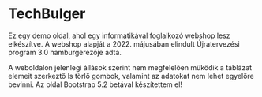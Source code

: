 # TechBulger
Ez egy demo oldal, ahol egy informatikával foglalkozó webshop lesz elkészítve. A webshop alapját a 2022. májusában elindult Újratervezési program 3.0 hamburgerezője adta.

A weboldalon jelenlegi állások szerint nem megfelelően müködik a táblázat elemeit szerkeztő ls törlő gombok, valamint az adatokat nem lehet egyelőre bevinni. Az oldal Bootstrap 5.2 betával készítettem el!
